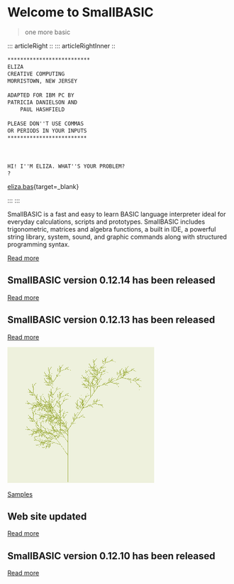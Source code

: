 # Welcome to SmallBASIC

> one more basic

::: articleRight ::
::: articleRightInner ::

```
**************************
ELIZA
CREATIVE COMPUTING
MORRISTOWN, NEW JERSEY

ADAPTED FOR IBM PC BY
PATRICIA DANIELSON AND
    PAUL HASHFIELD

PLEASE DON''T USE COMMAS
OR PERIODS IN YOUR INPUTS
*************************



HI! I''M ELIZA. WHAT''S YOUR PROBLEM?
? 
```

[eliza.bas](https://raw.githubusercontent.com/smallbasic/smallbasic.samples/master/applications/Eliza.bas){target=_blank}

:::
:::

SmallBASIC is a fast and easy to learn BASIC language interpreter ideal for everyday calculations, scripts and prototypes. SmallBASIC includes trigonometric, matrices and algebra functions, a built in IDE, a powerful string library, system, sound, and graphic commands along with structured programming syntax.

[Read more](/pages/guide.html)

## SmallBASIC version 0.12.14 has been released

[Read more](/pages/changelog.html)

## SmallBASIC version 0.12.13 has been released

[Read more](/posts/2018-09-13.html)

![](images/lsystem.png "Fun with lsystems")

[Samples](/pages/samples.html)

## Web site updated

[Read more](/posts/2018-29-03.html)

## SmallBASIC version 0.12.10 has been released

[Read more](/posts/2017-24-12-1.html)
